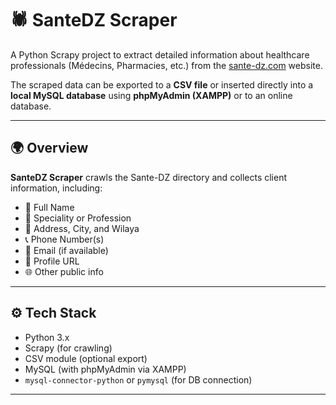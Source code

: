 # 🕷️ SanteDZ Scraper

A Python Scrapy project to extract detailed information about healthcare professionals (Médecins, Pharmacies, etc.) from the [sante-dz.com](https://www.sante-dz.com) website.

The scraped data can be exported to a **CSV file** or inserted directly into a **local MySQL database** using **phpMyAdmin (XAMPP)** or to an online database.

---

## 🌍 Overview

**SanteDZ Scraper** crawls the Sante-DZ directory and collects client information, including:

- 👤 Full Name  
- 🏥 Speciality or Profession  
- 📍 Address, City, and Wilaya  
- 📞 Phone Number(s)  
- 📧 Email (if available)  
- 🔗 Profile URL  
- 🌐 Other public info  

---

## ⚙️ Tech Stack

- Python 3.x  
- Scrapy (for crawling)  
- CSV module (optional export)  
- MySQL (with phpMyAdmin via XAMPP)  
- `mysql-connector-python` or `pymysql` (for DB connection)  

---
